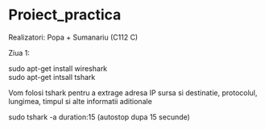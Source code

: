 # Proiect_practica
Realizatori: Popa + Sumanariu (C112 C)

Ziua 1: 

  sudo apt-get install wireshark  
  sudo apt-get intsall tshark 
  
Vom folosi tshark pentru a extrage adresa IP sursa si destinatie, protocolul, lungimea, timpul si alte informatii aditionale 

sudo tshark -a duration:15 (autostop dupa 15 secunde)
